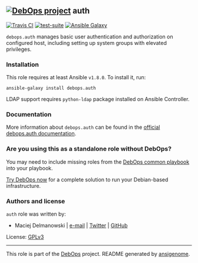 ## [![DebOps project](http://debops.org/images/debops-small.png)](http://debops.org) auth

[![Travis CI](http://img.shields.io/travis/debops/ansible-auth.svg?style=flat)](http://travis-ci.org/debops/ansible-auth) [![test-suite](http://img.shields.io/badge/test--suite-ansible--auth-blue.svg?style=flat)](https://github.com/debops/test-suite/tree/master/ansible-auth/)  [![Ansible Galaxy](http://img.shields.io/badge/galaxy-debops.auth-660198.svg?style=flat)](https://galaxy.ansible.com/list#/roles/1553)

`debops.auth` manages basic user authentication and authorization on
configured host, including setting up system groups with elevated
privileges.

### Installation

This role requires at least Ansible `v1.8.0`. To install it, run:

    ansible-galaxy install debops.auth

LDAP support requires `python-ldap` package installed on Ansible Controller.

### Documentation

More information about `debops.auth` can be found in the
[official debops.auth documentation](http://docs.debops.org/en/latest/ansible/roles/debops.auth.html).



### Are you using this as a standalone role without DebOps?

You may need to include missing roles from the [DebOps common
playbook](https://github.com/debops/debops-playbooks/blob/master/playbooks/common.yml)
into your playbook.

[Try DebOps now](https://github.com/debops/debops) for a complete solution to run your Debian-based infrastructure.





### Authors and license

`auth` role was written by:
- Maciej Delmanowski | [e-mail](mailto:drybjed@gmail.com) | [Twitter](https://twitter.com/drybjed) | [GitHub](https://github.com/drybjed)

License: [GPLv3](https://tldrlegal.com/license/gnu-general-public-license-v3-%28gpl-3%29)

***

This role is part of the [DebOps](http://debops.org/) project. README generated by [ansigenome](https://github.com/nickjj/ansigenome/).
